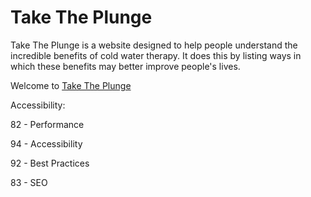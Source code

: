# Take The Plunge

Take The Plunge is a website designed to help people understand the incredible benefits of cold water therapy. It does this by listing ways in which these benefits may better improve people's lives. 

Welcome to  [Take The Plunge](https://mattwass.github.io/My-Project-1-5/)


Accessibility:

82 - Performance

94 - Accessibility

92 - Best Practices

83 - SEO
